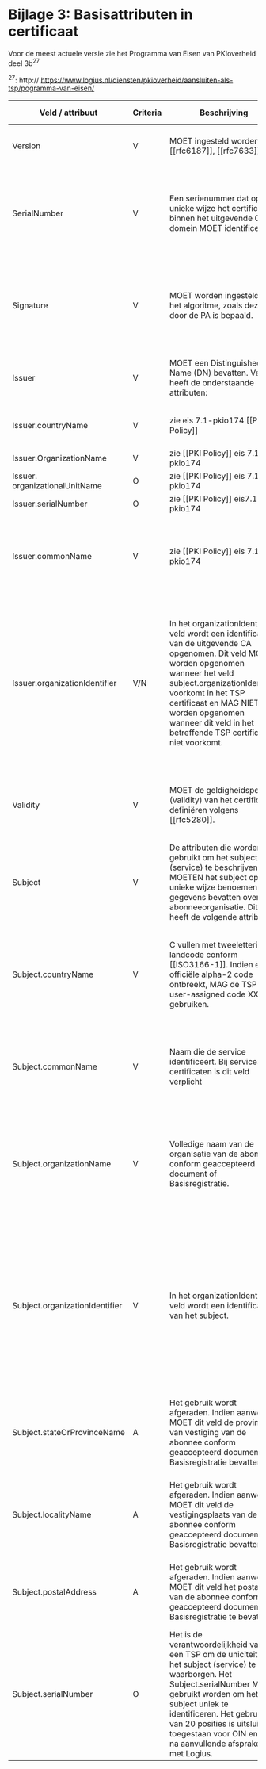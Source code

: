 # Bijlage 3: Basisattributen in certificaat

Voor de meest actuele versie zie het Programma van Eisen van PKIoverheid deel 3b<sup>27</sup>

<sup>27</sup>: http:// https://www.logius.nl/diensten/pkioverheid/aansluiten-als-tsp/pogramma-van-eisen/

| Veld / attribuut   | Criteria | Beschrijving   | Norm referentie   | Type   | Toelichting   |
|---|---|---|---|---|---|
| Version   | V   | MOET ingesteld worden op 2 [[rfc6187]], [[rfc7633]].   | [[rfc5280]]   | Integer   | Beschrijft de versie van het certificaat, de waarde 2 staat voor X.509 versie 3.   |
| SerialNumber   | V   | Een serienummer dat op unieke wijze het certificaat binnen het uitgevende CA domein MOET identificeren.   | [[rfc5280]]   | Integer   | Alle eindgebruiker certificaten moeten tenminste 8 bytes aan niet te voorspellen willekeurige data bevatten in het serienummer (SerialNumber) van het certificaat.   |
| Signature   | V   | MOET worden ingesteld op het algoritme, zoals deze door de PA is bepaald.   | [[rfc5280]], [[etsi-ts-102-176-1]]<br>[[etsi-ts-102-176-2]]   | OID   | MOET gelijk zijn aan het veld signatureAlgorithm. Voor certificaten onder het G2 en G3 stamcertificaat wordt alleen sha-256WithRSAEncryption toegestaan.   |
| Issuer   | V   | MOET een Distinguished Name (DN) bevatten. Veld heeft de onderstaande attributen:   | [[PKI Policy]], [[rfc3739]],  [[etsi-ts-102-280]]   |   | Andere attributen dan hieronder genoemd MOGEN NIET worden gebruikt.   |
| Issuer.countryName   | V   | zie eis 7.1-pkio174   [[PKI Policy]]   | [[etsi-ts-101-862]],  [[X520]], [[ISO3166]]   | Printable String  |   |
| Issuer.OrganizationName   | V   | zie [[PKI Policy]] eis 7.1-pkio174   | [[etsi-ts-102-280]]   | UTF8String   |   |
| Issuer. organizationalUnitName   | O   | zie [[PKI Policy]] eis 7.1-pkio174   | [[etsi-ts-102-280]]   | UTF8String   |   |
| Issuer.serialNumber   | O   | zie [[PKI Policy]] eis7.1-pkio174   | [[rfc3739 ]]   | Printable String  |   |
| Issuer.commonName   | V   | zie [[PKI Policy]] eis 7.1-pkio174   | [[PKI Policy]], [[rfc3739]]   | UTF8String   | Het commonName attribuut MAG NIET nodig zijn om de uitgevende instantie te identificeren (geen onderdeel van de Distinguished Name, eis uit [[rfc3739]]).   |
| Issuer.organizationIdentifier   | V/N   | In het organizationIdentifier veld wordt een identificatie van de uitgevende CA opgenomen. Dit veld MOET worden opgenomen wanneer het veld  subject.organizationIdentifier voorkomt in het TSP certificaat en MAG NIET worden opgenomen wanneer dit veld in het betreffende TSP certificaat niet voorkomt.  | [[etsi-en-319-412-1]]   | String   | De opmaak van de identificatiestring wordt gespecificeerd in paragraaf  5.1.4 van ETSI [[etsi-en-319-412-1]] en bevat:  3 character legal person identity type reference;  2 character [[ISO3166]] [2] country code;  hyphen-minus "-" (0x2D (ASCII), U+002D (UTF-8)); and  identifier (according to country and identity type reference).   |
| Validity   | V   | MOET de geldigheidsperiode (validity) van het certificaat definiëren volgens [[rfc5280]].   | [[rfc5280]]   | UTCTime   | MOET begin- en einddatum bevatten voor geldigheid van het certificaat conform het van toepassing zijnde beleid vastgelegd in het CPS.   |
| Subject   | V   | De attributen die worden gebruikt om het subject (service) te beschrijven MOETEN het subject op unieke wijze benoemen en gegevens bevatten over de abonneeorganisatie. Dit veld heeft de volgende attributen:   | [[PKI Policy]], [[rfc3739]], [[etsi-ts-102-280]]   |   | MOET een Distinguished Name (DN) bevatten. Andere attributen dan hieronder genoemd MOGEN NIET worden gebruikt.   |
| Subject.countryName   | V   | C vullen met tweeletterige landcode conform [[ISO3166-1]]. Indien een officiële alpha-2 code ontbreekt, MAG de TSP de user-assigned code XX gebruiken.   | [[rfc3739]], [[X520]],  [[ISO3166]], [[PKI Policy]]   | PrintableString   | De landcode die wordt gehanteerd in Subject.countryName MOET in overeenstemming zijn met het adres van de abonnee volgens geaccepteerd document of registratie.   |
| Subject.commonName   | V   | Naam die de service identificeert. Bij services certificaten is dit veld verplicht   | [[rfc3739]], [[etsi-ts-102-280]],  [[PKI Policy]]  | UTF8String   | In de subject.commonname wordt de functie van een organisatorische entiteit of de naam waarmee het apparaat of systeem wordt aangeduid opgenomen.   |
| Subject.organizationName   | V   | Volledige naam van de organisatie van de abonnee conform geaccepteerd document of Basisregistratie.   | [[PKI Policy]]   | UTF8String   | De abonnee-organisatie is de organisatie waarmee de TSP een overeenkomst heeft gesloten en namens welke de certificaathouder (service) communiceert of handelt.   |
| Subject.organizationIdentifier   | V   | In het organizationIdentifier veld wordt een identificatie van het subject.   | [[etsi-en-319-412-1]]   | String   | De opmaak van de identificatiestring wordt gespecificeerd in paragraaf 5.1.4 van ETSI [[etsi-en-319-412-1]] en bevat:  3 character legal person identity type reference;  2 character [[ISO3166]] [2] country code;  hyphen-minus "-" (0x2D (ASCII), U+002D (UTF-8)); and  identifier (according to country and identity type reference).   |
| Subject.stateOrProvinceName   | A   | Het gebruik wordt afgeraden. Indien aanwezig MOET dit veld de provincie van vestiging van de abonnee conform geaccepteerd document of Basisregistratie bevatten.   | [[PKI Policy]], [[rfc3739 ]]   | UTF8String   | Naam van de provincie MOET in overeenstemming zijn met het adres van de abonnee volgens geaccepteerd document of registratie.   |
| Subject.localityName   | A   | Het gebruik wordt afgeraden. Indien aanwezig MOET dit veld de  vestigingsplaats van de abonnee conform geaccepteerd document of Basisregistratie bevatten.   | [[PKI Policy]], [[rfc3739]]   | UTF8String   | Naam van de vestigingsplaats MOET in overeenstemming zijn met het adres van de abonnee volgens geaccepteerd document of registratie.   |
| Subject.postalAddress   | A   | Het gebruik wordt afgeraden. Indien aanwezig MOET dit veld het postadres van de abonnee conform geaccepteerd document of Basisregistratie te bevatten.   | [[PKI Policy]], [[rfc3739 ]]   | UTF8String   | Adres MOET in overeenstemming zijn met het adres van de abonnee volgens geaccepteerd document of registratie.   |
| Subject.serialNumber   | O   | Het is de verantwoordelijkheid van een  TSP om de uniciteit van het subject  (service) te waarborgen. Het  Subject.serialNumber MOET gebruikt worden om het subject uniek te identificeren. Het gebruik van 20 posities is uitsluitend toegestaan voor OIN en HRN na aanvullende afspraken met Logius.   | [[rfc3739]], [[X520]], [[PKI Policy]]   | Printable String  | Het nummer wordt door de TSP en/of de overheid bepaald. Het nummer kan per domein verschillen en voor meerdere toepassingen gebruikt worden.   |